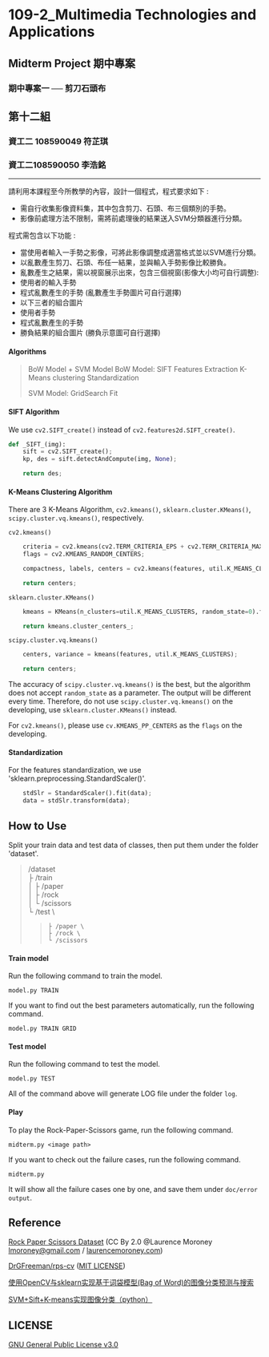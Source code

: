 # 109-2_Multimedia Technologies and Applications
## Midterm Project 期中專案
### 期中專案一 ── 剪刀石頭布


## 第十二組
### 資工二 108590049 符芷琪
### 資工二108590050 李浩銘

-----
請利用本課程至今所教學的內容，設計一個程式，程式要求如下 :
* 需自行收集影像資料集，其中包含剪刀、石頭、布三個類別的手勢。
* 影像前處理方法不限制，需將前處理後的結果送入SVM分類器進行分類。

程式需包含以下功能 :
* 當使用者輸入一手勢之影像，可將此影像調整成適當格式並以SVM進行分類。
* 以亂數產生剪刀、石頭、布任一結果，並與輸入手勢影像比較勝負。
* 亂數產生之結果，需以視窗展示出來，包含三個視窗(影像大小均可自行調整):
* 使用者的輸入手勢
* 程式亂數產生的手勢 (亂數產生手勢圖片可自行選擇)
* 以下三者的組合圖片
* 使用者手勢
* 程式亂數產生的手勢
* 勝負結果的組合圖片 (勝負示意圖可自行選擇)


#### Algorithms
> BoW Model + SVM Model
> BoW Model:
>   SIFT Features Extraction
>   K-Means clustering
>   Standardization
>
> SVM Model:
>   GridSearch
>   Fit


#### SIFT Algorithm

We use `cv2.SIFT_create()` instead of `cv2.features2d.SIFT_create()`.
```python
def _SIFT_(img):
    sift = cv2.SIFT_create();
    kp, des = sift.detectAndCompute(img, None);

    return des;
```


#### K-Means Clustering Algorithm
There are 3 K-Means Algorithm, `cv2.kmeans()`, `sklearn.cluster.KMeans()`, `scipy.cluster.vq.kmeans()`, respectively.

`cv2.kmeans()`
```python
    criteria = cv2.kmeans(cv2.TERM_CRITERIA_EPS + cv2.TERM_CRITERIA_MAX_ITER, 20, 0.1);
    flags = cv2.KMEANS_RANDOM_CENTERS;

    compactness, labels, centers = cv2.kmeans(features, util.K_MEANS_CLUSTERS, None, criteria, 20, flags);

    return centers;
```

`sklearn.cluster.KMeans()`
```python
    kmeans = KMeans(n_clusters=util.K_MEANS_CLUSTERS, random_state=0).fit(features);

    return kmeans.cluster_centers_;
```

`scipy.cluster.vq.kmeans()`
```python
    centers, variance = kmeans(features, util.K_MEANS_CLUSTERS);

    return centers;
```

The accuracy of `scipy.cluster.vq.kmeans()` is the best, but the algorithm does not accept `random_state` as a parameter.
The output will be different every time.
Therefore, do not use `scipy.cluster.vq.kmeans()` on the developing, use `sklearn.cluster.KMeans()` instead.

For `cv2.kmeans()`, please use `cv.KMEANS_PP_CENTERS` as the `flags` on the developing.


#### Standardization
For the features standardization, we use 'sklearn.preprocessing.StandardScaler()'.
```python
    stdSlr = StandardScaler().fit(data);
    data = stdSlr.transform(data);
```


## How to Use
Split your train data and test data of classes, then put them under the folder 'dataset'.

>    /dataset \
>    ├ /train \
>    │ ├ /paper \
>    │ ├ /rock \
>    │ └ /scissors \
>    └ /test \
> >     ├ /paper \
> >     ├ /rock \
> >     └ /scissors

#### Train model
Run the following command to train the model.

    model.py TRAIN

If you want to find out the best parameters automatically, run the following command.

    model.py TRAIN GRID

#### Test model
Run the following command to test the model.

    model.py TEST

All of the command above will generate LOG file under the folder `log`.

#### Play
To play the Rock-Paper-Scissors game, run the following command.

    midterm.py <image path>

If you want to check out the failure cases, run the following command.

    midterm.py

It will show all the failure cases one by one, and save them under `doc/error output`.


## Reference
[Rock Paper Scissors Dataset](http://www.laurencemoroney.com/rock-paper-scissors-dataset/) (CC By 2.0 @Laurence Moroney lmoroney@gmail.com / [laurencemoroney.com](http://www.laurencemoroney.com/))

[DrGFreeman/rps-cv](https://github.com/DrGFreeman/rps-cv) ([MIT LICENSE](https://github.com/DrGFreeman/rps-cv/blob/master/LICENSE))

[使用OpenCV与sklearn实现基于词袋模型(Bag of Word)的图像分类预测与搜索](https://cloud.tencent.com/developer/article/1165870)

[SVM+Sift+K-means实现图像分类（python）](https://blog.csdn.net/weixin_42486554/article/details/103732613)



## LICENSE
[GNU General Public License v3.0](./LICENSE)
